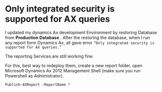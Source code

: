 # Only integrated security is supported for AX queries


I updated my dynamics Ax development Environment by restoring Database from **Production Database** . After the restoring the database, when I run any report form Dynamics Ax, all gave error  `“Only integrated security is supported for AX queries.”`


The reporting Services are still working fine.


For this, best way to redeploy them, create a new report folder, open Microsoft Dynamics Ax 2012 Management Shell (make sure you run Powershell as Administrator).


`Publish-AXReport -ReportName *`

